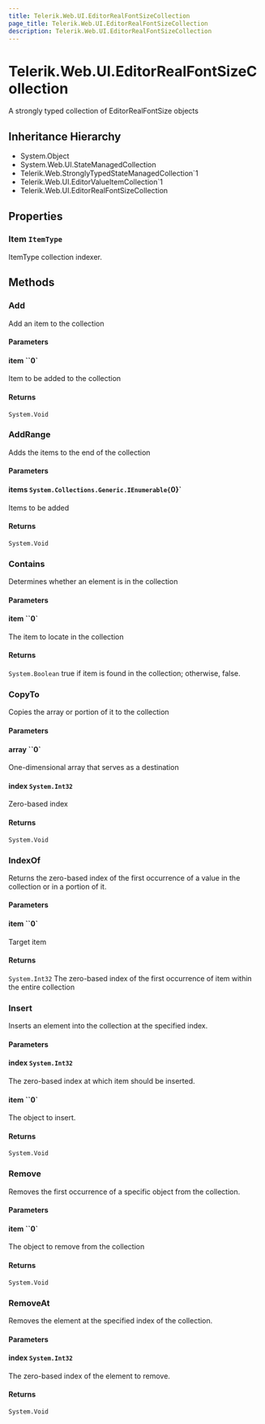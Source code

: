 ```yaml
---
title: Telerik.Web.UI.EditorRealFontSizeCollection
page_title: Telerik.Web.UI.EditorRealFontSizeCollection
description: Telerik.Web.UI.EditorRealFontSizeCollection
---
```


# Telerik.Web.UI.EditorRealFontSizeCollection

A strongly typed collection of EditorRealFontSize objects

## Inheritance Hierarchy

* System.Object
* System.Web.UI.StateManagedCollection
* Telerik.Web.StronglyTypedStateManagedCollection`1
* Telerik.Web.UI.EditorValueItemCollection`1
* Telerik.Web.UI.EditorRealFontSizeCollection

## Properties

###  Item `ItemType`

ItemType collection indexer.

## Methods

###  Add

Add an item to the collection

#### Parameters

#### item ``0`

Item to be added to the collection

#### Returns

`System.Void` 

###  AddRange

Adds the items to the end of the collection

#### Parameters

#### items `System.Collections.Generic.IEnumerable{`0}`

Items to be added

#### Returns

`System.Void` 

###  Contains

Determines whether an element is in the collection

#### Parameters

#### item ``0`

The item to locate in the collection

#### Returns

`System.Boolean` true if item is found in the collection; otherwise, false.

###  CopyTo

Copies the array or portion of it to the collection

#### Parameters

#### array ``0`

One-dimensional array that serves as a destination

#### index `System.Int32`

Zero-based index

#### Returns

`System.Void` 

###  IndexOf

Returns the zero-based index of the first occurrence of a value in the collection or in a portion of it.

#### Parameters

#### item ``0`

Target item

#### Returns

`System.Int32` The zero-based index of the first occurrence of item within the entire collection

###  Insert

Inserts an element into the collection at the specified index.

#### Parameters

#### index `System.Int32`

The zero-based index at which item should be inserted.

#### item ``0`

The object to insert.

#### Returns

`System.Void` 

###  Remove

Removes the first occurrence of a specific object from the collection.

#### Parameters

#### item ``0`

The object to remove from the collection

#### Returns

`System.Void` 

###  RemoveAt

Removes the element at the specified index of the collection.

#### Parameters

#### index `System.Int32`

The zero-based index of the element to remove.

#### Returns

`System.Void` 

